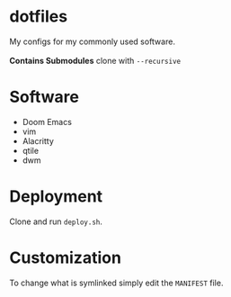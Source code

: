 # dotfiles #

My configs for my commonly used software.\
\
**Contains Submodules** clone with ```--recursive```

# Software #

* Doom Emacs
* vim 
* Alacritty
* qtile
* dwm

# Deployment #

Clone and run `deploy.sh`.

# Customization #
To change what is symlinked simply edit the `MANIFEST` file.
